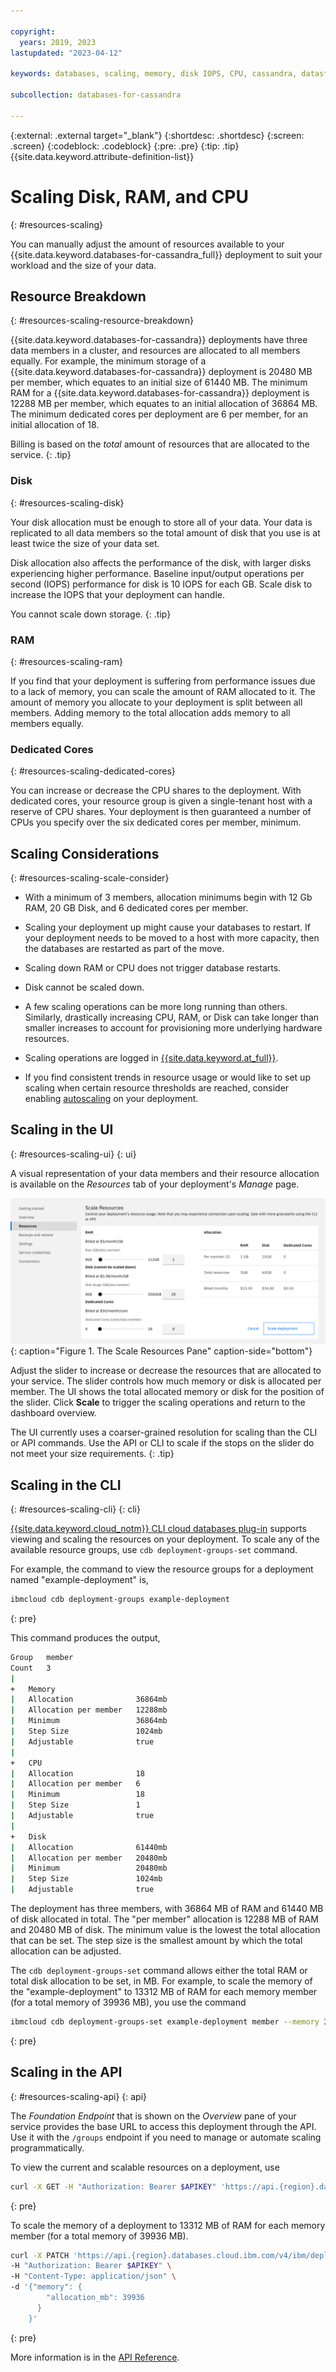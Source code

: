 ```yaml
---

copyright:
  years: 2019, 2023
lastupdated: "2023-04-12"

keywords: databases, scaling, memory, disk IOPS, CPU, cassandra, datastax, dse, datastax dedicated cores, cassandra dedicated cores

subcollection: databases-for-cassandra

---
```


{:external: .external target="_blank"}
{:shortdesc: .shortdesc}
{:screen: .screen}
{:codeblock: .codeblock}
{:pre: .pre}
{:tip: .tip}
{{site.data.keyword.attribute-definition-list}}

# Scaling Disk, RAM, and CPU
{: #resources-scaling}

You can manually adjust the amount of resources available to your {{site.data.keyword.databases-for-cassandra_full}} deployment to suit your workload and the size of your data.

## Resource Breakdown
{: #resources-scaling-resource-breakdown}

{{site.data.keyword.databases-for-cassandra}} deployments have three data members in a cluster, and resources are allocated to all members equally. For example, the minimum storage of a {{site.data.keyword.databases-for-cassandra}} deployment is 20480 MB per member, which equates to an initial size of 61440 MB. The minimum RAM for a {{site.data.keyword.databases-for-cassandra}} deployment is 12288 MB per member, which equates to an initial allocation of 36864 MB. The minimum dedicated cores per deployment are 6 per member, for an initial allocation of 18. 

Billing is based on the _total_ amount of resources that are allocated to the service.
{: .tip}

### Disk
{: #resources-scaling-disk}

Your disk allocation must be enough to store all of your data. Your data is replicated to all data members so the total amount of disk that you use is at least twice the size of your data set. 

Disk allocation also affects the performance of the disk, with larger disks experiencing higher performance. Baseline input/output operations per second (IOPS) performance for disk is 10 IOPS for each GB. Scale disk to increase the IOPS that your deployment can handle.

You cannot scale down storage.
{: .tip} 

### RAM
{: #resources-scaling-ram}

If you find that your deployment is suffering from performance issues due to a lack of memory, you can scale the amount of RAM allocated to it. The amount of memory you allocate to your deployment is split between all members. Adding memory to the total allocation adds memory to all members equally.

### Dedicated Cores
{: #resources-scaling-dedicated-cores}

You can increase or decrease the CPU shares to the deployment. With dedicated cores, your resource group is given a single-tenant host with a reserve of CPU shares. Your deployment is then guaranteed a number of CPUs you specify over the six dedicated cores per member, minimum.

## Scaling Considerations
{: #resources-scaling-scale-consider}

- With a minimum of 3 members, allocation minimums begin with 12 Gb RAM, 20 GB Disk, and 6 dedicated cores per member. 
   
- Scaling your deployment up might cause your databases to restart. If your deployment needs to be moved to a host with more capacity, then the databases are restarted as part of the move.

- Scaling down RAM or CPU does not trigger database restarts.

- Disk cannot be scaled down.

- A few scaling operations can be more long running than others.  Similarly, drastically increasing CPU, RAM, or Disk can take longer than smaller increases to account for provisioning more underlying hardware resources.

- Scaling operations are logged in [{{site.data.keyword.at_full}}](/docs/databases-for-cassandra?topic=databases-for-cassandra-activity-tracker).

- If you find consistent trends in resource usage or would like to set up scaling when certain resource thresholds are reached, consider enabling [autoscaling](/docs/databases-for-cassandra?topic=databases-for-cassandra-autoscaling) on your deployment.

## Scaling in the UI
{: #resources-scaling-ui}
{: ui}

A visual representation of your data members and their resource allocation is available on the _Resources_ tab of your deployment's _Manage_ page. 

![The Scale Resources Pane in _Resources_](images/scaling-update.png){: caption="Figure 1. The Scale Resources Pane" caption-side="bottom"}

Adjust the slider to increase or decrease the resources that are allocated to your service. The slider controls how much memory or disk is allocated per member. The UI shows the total allocated memory or disk for the position of the slider. Click **Scale** to trigger the scaling operations and return to the dashboard overview. 

The UI currently uses a coarser-grained resolution for scaling than the CLI or API commands. Use the API or CLI to scale if the stops on the slider do not meet your size requirements.
{: .tip}

## Scaling in the CLI 
{: #resources-scaling-cli}
{: cli}

[{{site.data.keyword.cloud_notm}} CLI cloud databases plug-in](/docs/databases-cli-plugin?topic=databases-cli-plugin-cdb-reference) supports viewing and scaling the resources on your deployment. To scale any of the available resource groups, use `cdb deployment-groups-set` command. 

For example, the command to view the resource groups for a deployment named "example-deployment" is, 
```sh
ibmcloud cdb deployment-groups example-deployment
```
{: pre}

This command produces the output,
```sh
Group   member
Count   3
|
+   Memory
|   Allocation              36864mb
|   Allocation per member   12288mb
|   Minimum                 36864mb
|   Step Size               1024mb
|   Adjustable              true
|
+   CPU
|   Allocation              18
|   Allocation per member   6
|   Minimum                 18
|   Step Size               1
|   Adjustable              true
|
+   Disk
|   Allocation              61440mb
|   Allocation per member   20480mb
|   Minimum                 20480mb
|   Step Size               1024mb
|   Adjustable              true
```

The deployment has three members, with 36864 MB of RAM and 61440 MB of disk allocated in total. The "per member" allocation is 12288 MB of RAM and 20480 MB of disk. The minimum value is the lowest the total allocation that can be set. The step size is the smallest amount by which the total allocation can be adjusted.

The `cdb deployment-groups-set` command allows either the total RAM or total disk allocation to be set, in MB. For example, to scale the memory of the "example-deployment" to 13312 MB of RAM for each memory member (for a total memory of 39936 MB), you use the command 
```sh
ibmcloud cdb deployment-groups-set example-deployment member --memory 39936
```
{: pre}

## Scaling in the API
{: #resources-scaling-api}
{: api}

The _Foundation Endpoint_ that is shown on the _Overview_ pane of your service provides the base URL to access this deployment through the API. Use it with the `/groups` endpoint if you need to manage or automate scaling programmatically. 

To view the current and scalable resources on a deployment, use
```sh
curl -X GET -H "Authorization: Bearer $APIKEY" 'https://api.{region}.databases.cloud.ibm.com/v4/ibm/deployments/{id}/groups'
```
{: pre}

To scale the memory of a deployment to 13312 MB of RAM for each memory member (for a total memory of 39936 MB).
```sh
curl -X PATCH 'https://api.{region}.databases.cloud.ibm.com/v4/ibm/deployments/{id}/groups/member' \
-H "Authorization: Bearer $APIKEY" \
-H "Content-Type: application/json" \
-d '{"memory": {
        "allocation_mb": 39936
      }
    }'
```
{: pre}

More information is in the [API Reference](https://{DomainName}/apidocs/cloud-databases-api#get-currently-available-scaling-groups-from-a-depl).
